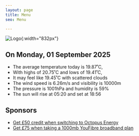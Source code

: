 ```yaml
---
layout: page
title: Menu
seo: Menu

---
```


![Logo](/images/logo.jpg){:width="832px"}

<!-- weather_marker starts -->
## On Monday, 01 September 2025

- The average temperature today is 19.87˚C,
- With highs of 20.75˚C and lows of 19.41˚C,
- It may feel like 19.45˚C with scattered clouds
- The wind speed is 6.26m/s and visibility is 10000m
- The pressure is 1001hPa and humidity is 59%
- The sun will rise at 05:20 and set at 18:56

<!-- weather_marker ends -->

## Sponsors

- [Get £50 credit when switching to Octopus Energy](https://bit.ly/3oD1nnS)
- [Get £75 when taking a 1000mb YouFibre broadband plan](https://aklam.io/91zWhU?)
